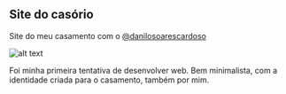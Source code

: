 ## Site do casório
Site do meu casamento com o [@danilosoarescardoso](https://github.com/danilosoarescardoso)

![alt text](https://lh3.googleusercontent.com/IUrhZ4UkD7GZaPuj8au8P_74DPF7wz9dqgYOy4gg8CaKQXkZrF2Z5k1BWNhqkL-YLHRcCbd7-PKibikxFXV_b6zmXnCDnL_Lsf2oUbrE-mCoG5NqlJjpQif66vqlVzXbXgIOw2ph1T0=w931-h698-no)

Foi minha primeira tentativa de desenvolver web. Bem minimalista, com a identidade criada para o casamento, também por mim.
